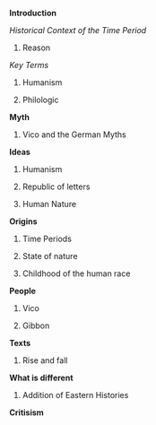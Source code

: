 **Introduction**

*Historical Context of the Time Period*

1. Reason

*Key Terms*

1. Humanism 

2. Philologic

**Myth**

1. Vico and the German Myths

**Ideas**

1. Humanism

2. Republic of letters

3. Human Nature

**Origins**
 
 1. Time Periods
 
 2. State of nature
 
 3. Childhood of the human race
 
 **People**
 
 1. Vico
 
 2. Gibbon
 
 **Texts**

1. Rise and fall

**What is different**

1. Addition of Eastern Histories

**Critisism**




